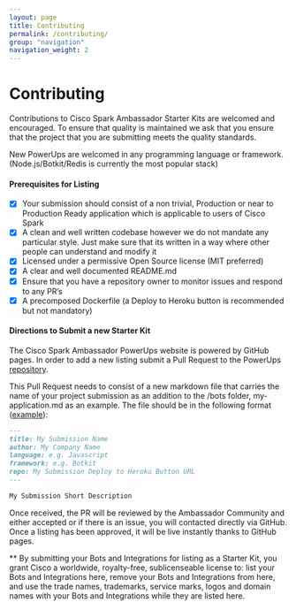 ```yaml
---
layout: page
title: Contributing
permalink: /contributing/
group: "navigation"
navigation_weight: 2
---
```


# Contributing
Contributions to Cisco Spark Ambassador Starter Kits are welcomed and encouraged. To ensure that quality is maintained we ask that you ensure that the project that you are submitting meets the quality standards.

New PowerUps are welcomed in any programming language or framework. (Node.js/Botkit/Redis is currently the most popular stack)

#### Prerequisites for Listing
- [X] Your submission should consist of a non trivial, Production or near to Production Ready application which is applicable to users of Cisco Spark
- [X] A clean and well written codebase however we do not mandate any particular style. Just make sure that its written in a way where other people can understand and modify it
- [X] Licensed under a permissive Open Source license (MIT preferred)
- [X] A clear and well documented README.md
- [X] Ensure that you have a repository owner to monitor issues and respond to any PR’s
- [X] A precomposed Dockerfile (a Deploy to Heroku button is recommended but not mandatory)

#### Directions to Submit a new Starter Kit
The Cisco Spark Ambassador PowerUps website is powered by GitHub pages. In order to add a new listing submit a Pull Request to the PowerUps [repository](https://github.com/CiscoSparkAmbassadors/StarterKits/).

This Pull Request needs to consist of a new markdown file that carries the name of your project submission as an addition to the /bots folder,  my-application.md as an example. The file should be in the following format ([example](https://github.com/CiscoSparkAmbassadors/StarterKits/commit/d13ef671130f7f112b28b1e39730713250179838)):

``` markdown
---
title: My Submission Name
author: My Company Name
language: e.g. Javascript
framework: e.g. Botkit
repo: My Submission Deploy to Heroku Button URL
---

My Submission Short Description

```

Once received, the PR will be reviewed by the Ambassador Community and either accepted or if there is an issue, you will contacted directly via GitHub. Once a listing has been approved, it will be live instantly thanks to GitHub pages.

** By submitting your Bots and Integrations for listing as a Starter Kit, you grant Cisco a worldwide, royalty-free, sublicenseable license to: list your Bots and Integrations here, remove your Bots and Integrations from here, and use the trade names, trademarks, service marks, logos and domain names with your Bots and Integrations while they are listed here.

